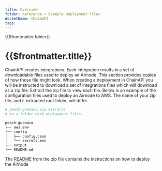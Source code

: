 ```yaml
---
title: Overview
folder: Reference > Example Deployment Files
docSetName: ChainAPI
tags:
---
```


<TitleSpan>{{$frontmatter.folder}}</TitleSpan>

# {{$frontmatter.title}}

<TocHeader />
<TOC class="table-of-contents" :include-level="[2,3]" />

<!-- Normally the "Overview" of a section (folder in hte sidebar)
goes into a README.md file which is always the root document in VuePress for a directory.
This cannot be done here because the deployment example files already has a README.md.
-->

ChainAPI creates integrations. Each integration results in a set of downloadable
files used to deploy an Airnode. This section provides copies of how those file
might look. When creating a deployment in ChainAPI you will be instructed to
download a set of integrations files which will download as a zip file. Extract
the zip file to view each file. Below is an example of the configuration files
used to deploy an Airnode to AWS. The name of your zip file, and it extracted
root folder, will differ.

```bash
# peach-guanaco.zip extracts
# to a folder with deployment files.

peach-guanaco
├── aws.env
├── config
│   ├── config.json
│   └── secrets.env
├── output
└── README.md
```

The [README](./README.md) from the zip file contains the instructions on how to
deploy the Airnode
